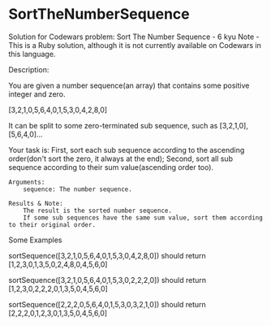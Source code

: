 # SortTheNumberSequence

Solution for Codewars problem: Sort The Number Sequence - 6 kyu
Note - This is a Ruby solution, although it is not currently available on Codewars in this language.

Description:

You are given a number sequence(an array) that contains some positive integer and zero.

 [3,2,1,0,5,6,4,0,1,5,3,0,4,2,8,0]

It can be split to some zero-terminated sub sequence, such as [3,2,1,0],[5,6,4,0]...

Your task is: First, sort each sub sequence according to the ascending order(don't sort the zero, it always at the end); Second, sort all sub sequence according to their sum value(ascending order too).

    Arguments:
        sequence: The number sequence.

    Results & Note:
        The result is the sorted number sequence.
        If some sub sequences have the same sum value, sort them according to their original order.

Some Examples

sortSequence([3,2,1,0,5,6,4,0,1,5,3,0,4,2,8,0]) should return
[1,2,3,0,1,3,5,0,2,4,8,0,4,5,6,0]

sortSequence([3,2,1,0,5,6,4,0,1,5,3,0,2,2,2,0]) should return
[1,2,3,0,2,2,2,0,1,3,5,0,4,5,6,0]

sortSequence([2,2,2,0,5,6,4,0,1,5,3,0,3,2,1,0]) should return
[2,2,2,0,1,2,3,0,1,3,5,0,4,5,6,0]
